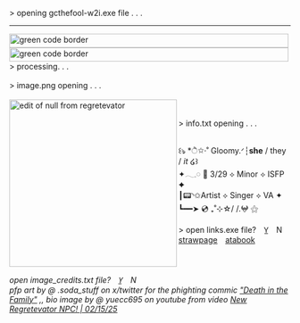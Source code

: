 \> opening gcthefool-w2i.exe file . . .
<hr>
<img width="500" height="25" alt="green code border" src="https://github.com/user-attachments/assets/a019348a-f913-437f-bf59-998d40b85050" /><img width="500" height="25" alt="green code border" src="https://github.com/user-attachments/assets/a019348a-f913-437f-bf59-998d40b85050" />
> processing. . .
<br>
<br>
> image.png opening . . .
<br>
<br>
<img align="left" width="300" height="300" alt="edit of null from regretevator" src="https://github.com/user-attachments/assets/0675d4c3-caa8-42ae-82ed-09fe51fa6722" />
<br>
<br>
> info.txt opening . . .
<br>
<br>
<p align="left" <br> ꒰ঌ‪ *ੈ✩‧˚ Gloomy.ᐟ┆<b>she</b> / they / <i>it</i> ໒꒱ <br>
✦𓂃𓈒𓏸︎︎︎︎ 💙 3/29 ⟡ Minor ⟡ ISFP ✦ <br>
┃📟◝✩Artist ⟡ Singer ⟡ VA ✦ <br>
┗━━➤ 💿 ₊˚⊹☆/ /.𖤍 ⚝ <p/>
> open links.exe file?  Y̲  N
<br>
<a href="https://gcthefool.straw.page">strawpage</a>  <a href="https://gcthefool.atabook.org">atabook</a>
<br>
<br>
<br>
<h6 align="left" >open image_credits.txt file?  Y̲  N
<br> pfp art by @ .soda_stuff on x/twitter for the phighting commic <a href="https://boggio.net/reader/ditf">"Death in the Family"</a> ,, bio image by @ yuecc695 on youtube from video <a href="https://youtu.be/XRf599HkcKQ?si=oVCufzXQIE6CPfM-">New Regretevator NPC! | 02/15/25</a></h6>
